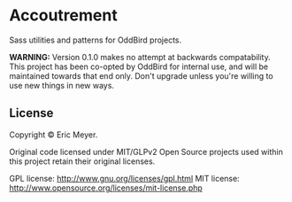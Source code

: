 Accoutrement
============

Sass utilities and patterns for OddBird projects.

**WARNING:**
Version 0.1.0 makes no attempt at backwards compatability.
This project has been co-opted by OddBird for internal use,
and will be maintained towards that end only.
Don't upgrade unless you're willing to use new things in new ways.

License
-------

Copyright © Eric Meyer.

Original code licensed under MIT/GLPv2
Open Source projects used within this project retain their original licenses.

GPL license: http://www.gnu.org/licenses/gpl.html
MIT license: http://www.opensource.org/licenses/mit-license.php
